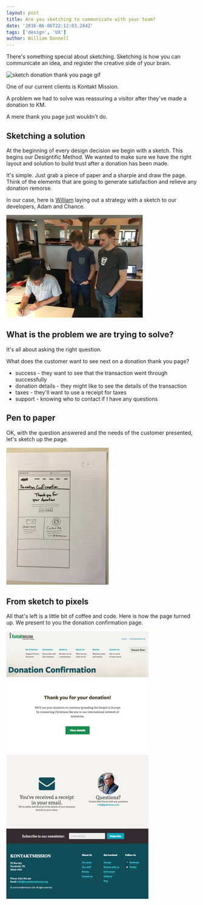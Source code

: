```yaml
---
layout: post
title: Are you sketching to communicate with your team?
date: '2016-06-06T22:12:03.284Z'
tags: ['design', 'UX']
author: William Donnell
---
```


There's something special about sketching. Sketching is how you can communicate an idea, and register the creative side of your brain.

![sketch donation thank you page gif](https://sh-drop.s3.amazonaws.com/sh-site-assets/blog/sketch-km-dN6GT3W3lP.gif)

One of our current clients is Kontakt Mission.

A problem we had to solve was reassuring a visitor after they've made a donation to KM.

A mere thank you page just wouldn't do.

## Sketching a solution

At the beginning of every design decision we begin with a sketch. This begins our Designtific Method. We wanted to make sure we have the right layout and solution to build trust after a donation has been made.

It's simple. Just grab a piece of paper and a sharpie and draw the page. Think of the elements that are going to generate satisfaction and relieve any donation remorse.

In our case, here is [William](https://twitter.com/sodiumhalogen) laying out a strategy with a sketch to our developers, Adam and Chance.

![William Donnell, Chance Smith and Adam Curl sketching at Sodium Halogen](slack_for_ios_upload_720-2-360x270.jpg)

## What is the problem we are trying to solve?

It's all about asking the right question.

What does the customer want to see next on a donation thank you page?

- success - they want to see that the transaction went through successfully
- donation details - they might like to see the details of the transaction
- taxes - they'll want to use a receipt for taxes
- support - knowing who to contact if I have any questions

## Pen to paper

OK, with the question answered and the needs of the customer presented, let's sketch up the page.

![donation thank you page by Sodium Halogen](slack_for_ios_upload_720-270x360.jpg)

## From sketch to pixels

All that's left is a little bit of coffee and code. Here is how the page turned up. We present to you the donation confirmation page.

![kontakt-mission-donation-thank-you-page](kontakt-mission-donation-thank-you-page1-e1464981499738.png)
